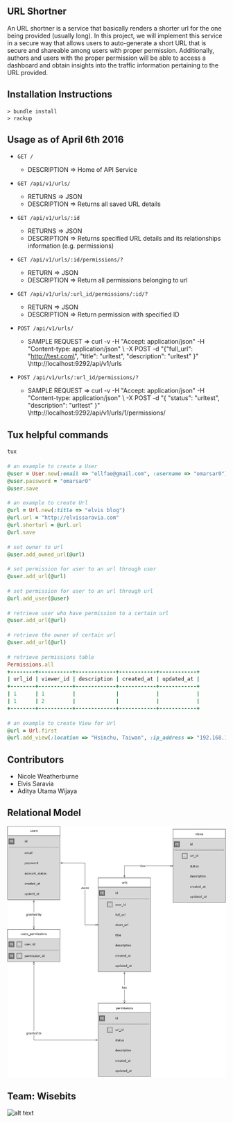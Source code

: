 ## URL Shortner 

An URL shortner is a service that basically renders a shorter url for the one being provided (usually long). In this project, we will implement this service in a secure way that allows users to auto-generate a short URL that is secure and shareable among users with proper permission. Additionally, authors and users with the proper permission will be able to access a dashboard and obtain insights into the traffic information pertaining to the URL provided.

## Installation Instructions
```
> bundle install
> rackup
```

## Usage as of April 6th 2016

- `GET /`
  - DESCRIPTION => Home of API Service

- `GET /api/v1/urls/`
  - RETURNS => JSON
  - DESCRIPTION => Returns all saved URL details

- `GET /api/v1/urls/:id`
  - RETURNS => JSON
  - DESCRIPTION => Returns specified URL details and its relationships information (e.g. permissions)

- `GET /api/v1/urls/:id/permissions/?`
	- RETURN => JSON
	- DESCRIPTION => Return all permissions belonging to url

- `GET /api/v1/urls/:url_id/permissions/:id/?`
	- RETURN => JSON
	- DESCRIPTION => Return permission with specified ID

- `POST /api/v1/urls/`
  - SAMPLE REQUEST =>  curl -v -H "Accept: application/json" -H "Content-type: application/json" \ -X POST -d "{\"full_url\": \"http://test.com\", \"title\": \"urltest\", \"description\": \"urltest\" }" \http://localhost:9292/api/v1/urls

- `POST /api/v1/urls/:url_id/permissions/?`
	- SAMPLE REQUEST => curl -v -H "Accept: application/json" -H "Content-type: application/json" \ -X POST -d "{ \"status\": \"urltest\", \"description\": \"urltest\" }" \http://localhost:9292/api/v1/urls/1/permissions/

## Tux helpful commands
```ruby
tux

# an example to create a User
@user = User.new(:email => "ellfae@gmail.com", :username => "omarsar0")
@user.password = "omarsar0"
@user.save 

# an example to create Url
@url = Url.new(:title => "elvis blog")
@url.url = "http://elvissaravia.com"
@url.shorturl = @url.url
@url.save

# set owner to url
@user.add_owned_url(@url)

# set permission for user to an url through user
@user.add_url(@url)

# set permission for user to an url through url
@url.add_user(@user)

# retrieve user who have permission to a certain url
@user.add_url(@url)

# retrieve the owner of certain url
@user.add_url(@url)

# retrieve permissions table
Permissions.all
+--------+-----------+-------------+------------+------------+
| url_id | viewer_id | description | created_at | updated_at |
+--------+-----------+-------------+------------+------------+
| 1      | 1         |             |            |            |
| 1      | 2         |             |            |            |
+--------+-----------+-------------+------------+------------+

# an example to create View for Url
@url = Url.first
@url.add_view(:location => "Hsinchu, Taiwan", :ip_address => "192.168.1.1")

```

## Contributors
* Nicole Weatherburne
* Elvis Saravia
* Aditya Utama Wijaya

## Relational Model
![alt text](https://github.com/wisebits/url-shortner/blob/authentication/public/design_model_v2.jpg?raw=true)

## Team: Wisebits
![alt text](https://avatars.githubusercontent.com/u/17720935?v=3&s=200?raw=true)